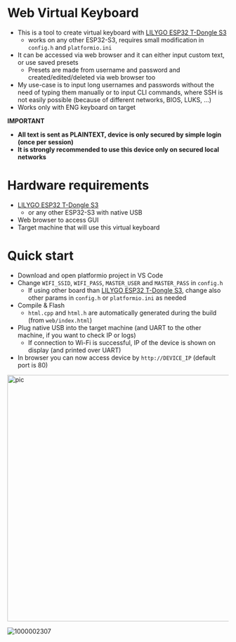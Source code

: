 # Web Virtual Keyboard
- This is a tool to create virtual keyboard with [LILYGO ESP32 T-Dongle S3](https://lilygo.cc/products/t-dongle-s3)
    - works on any other ESP32-S3, requires small modification in `config.h` and `platformio.ini`
- It can be accessed via web browser and it can either input custom text, or use saved presets
    - Presets are made from username and password and created/edited/deleted via web browser too
- My use-case is to input long usernames and passwords without the need of typing them manually or to input CLI commands, where SSH is not easily possible (because of different networks, BIOS, LUKS, ...)
- Works only with ENG keyboard on target

**IMPORTANT**
- **All text is sent as PLAINTEXT, device is only secured by simple login (once per session)**
- **It is strongly recommended to use this device only on secured local networks**

# Hardware requirements
- [LILYGO ESP32 T-Dongle S3](https://lilygo.cc/products/t-dongle-s3)
    - or any other ESP32-S3 with native USB
- Web browser to access GUI
- Target machine that will use this virtual keyboard

# Quick start
- Download and open platformio project in VS Code
- Change `WIFI_SSID`, `WIFI_PASS`, `MASTER_USER` and `MASTER_PASS` in `config.h`
    - If using other board than [LILYGO ESP32 T-Dongle S3](https://lilygo.cc/products/t-dongle-s3), change also other params in `config.h` or `platformio.ini` as needed
- Compile & Flash
    - `html.cpp` and `html.h` are automatically generated during the build (from `web/index.html`)
- Plug native USB into the target machine (and UART to the other machine, if you want to check IP or logs)
    - If connection to Wi-Fi is successful, IP of the device is shown on display (and printed over UART)
- In browser you can now access device by `http://DEVICE_IP` (default port is 80)


<img width="1230" height="560" alt="pic" src="https://github.com/user-attachments/assets/e1dac6ce-4c9d-4045-87dd-af628fd6060f" />

![1000002307](https://github.com/user-attachments/assets/b35ac7f9-3ec2-4a7a-bad3-ffd8b0127b56)
